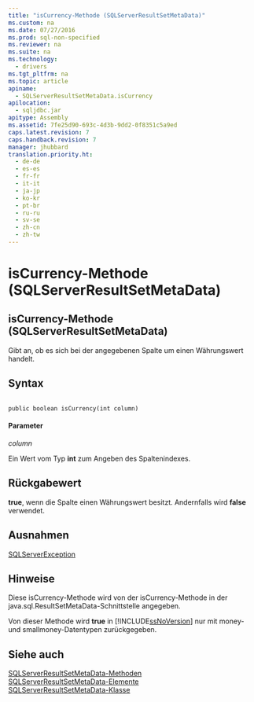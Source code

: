 ```yaml
---
title: "isCurrency-Methode (SQLServerResultSetMetaData)"
ms.custom: na
ms.date: 07/27/2016
ms.prod: sql-non-specified
ms.reviewer: na
ms.suite: na
ms.technology: 
  - drivers
ms.tgt_pltfrm: na
ms.topic: article
apiname: 
  - SQLServerResultSetMetaData.isCurrency
apilocation: 
  - sqljdbc.jar
apitype: Assembly
ms.assetid: 7fe25d90-693c-4d3b-9dd2-0f8351c5a9ed
caps.latest.revision: 7
caps.handback.revision: 7
manager: jhubbard
translation.priority.ht: 
  - de-de
  - es-es
  - fr-fr
  - it-it
  - ja-jp
  - ko-kr
  - pt-br
  - ru-ru
  - sv-se
  - zh-cn
  - zh-tw
---
```

# isCurrency-Methode (SQLServerResultSetMetaData)
    
## isCurrency\-Methode \(SQLServerResultSetMetaData\)  
 Gibt an, ob es sich bei der angegebenen Spalte um einen Währungswert handelt.  
  
## Syntax  
  
```  
  
public boolean isCurrency(int column)  
```  
  
#### Parameter  
 *column*  
  
 Ein Wert vom Typ **int** zum Angeben des Spaltenindexes.  
  
## Rückgabewert  
 **true**, wenn die Spalte einen Währungswert besitzt. Andernfalls wird **false** verwendet.  
  
## Ausnahmen  
 [SQLServerException](../content/SQLServerException-Class.md)  
  
## Hinweise  
 Diese isCurrency\-Methode wird von der isCurrency\-Methode in der java.sql.ResultSetMetaData\-Schnittstelle angegeben.  
  
 Von dieser Methode wird **true** in [!INCLUDE[ssNoVersion](../content/includes/ssNoVersion_md.md)] nur mit money\- und smallmoney\-Datentypen zurückgegeben.  
  
## Siehe auch  
 [SQLServerResultSetMetaData-Methoden](../content/SQLServerResultSetMetaData-Methods.md)   
 [SQLServerResultSetMetaData-Elemente](../content/SQLServerResultSetMetaData-Members.md)   
 [SQLServerResultSetMetaData-Klasse](../content/SQLServerResultSetMetaData-Class.md)  
  
  